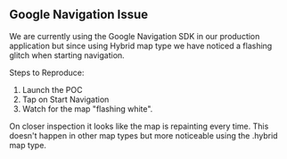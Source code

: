 ## Google Navigation Issue

We are currently using the Google Navigation SDK in our production application but since using Hybrid map type we have noticed a flashing glitch when starting navigation.

Steps to Reproduce:

1. Launch the POC
2. Tap on Start Navigation
3. Watch for the map "flashing white".

On closer inspection it looks like the map is repainting every time. This doesn't happen in other map types but more noticeable using the .hybrid map type.
